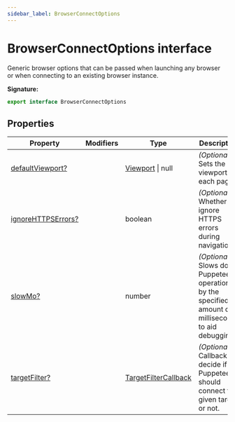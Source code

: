 ```yaml
---
sidebar_label: BrowserConnectOptions
---
```


# BrowserConnectOptions interface

Generic browser options that can be passed when launching any browser or when
connecting to an existing browser instance.

**Signature:**

```typescript
export interface BrowserConnectOptions
```

## Properties

| Property                                                                     | Modifiers | Type                                                        | Description                                                                                                 |
| ---------------------------------------------------------------------------- | --------- | ----------------------------------------------------------- | ----------------------------------------------------------------------------------------------------------- |
| [defaultViewport?](./puppeteer.browserconnectoptions.defaultviewport.md)     |           | [Viewport](./puppeteer.viewport.md) \| null                 | <i>(Optional)</i> Sets the viewport for each page.                                                          |
| [ignoreHTTPSErrors?](./puppeteer.browserconnectoptions.ignorehttpserrors.md) |           | boolean                                                     | <i>(Optional)</i> Whether to ignore HTTPS errors during navigation.                                         |
| [slowMo?](./puppeteer.browserconnectoptions.slowmo.md)                       |           | number                                                      | <i>(Optional)</i> Slows down Puppeteer operations by the specified amount of milliseconds to aid debugging. |
| [targetFilter?](./puppeteer.browserconnectoptions.targetfilter.md)           |           | [TargetFilterCallback](./puppeteer.targetfiltercallback.md) | <i>(Optional)</i> Callback to decide if Puppeteer should connect to a given target or not.                  |
